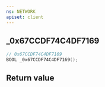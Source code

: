 ```yaml
---
ns: NETWORK
apiset: client
---
```

## _0x67CCDF74C4DF7169

```c
// 0x67CCDF74C4DF7169
BOOL _0x67CCDF74C4DF7169();
```



## Return value

